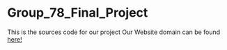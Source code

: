 # Group_78_Final_Project
This is the sources code for our project
Our Website domain can be found <a href="https://www.randomshit.xyz/">here!<a>
